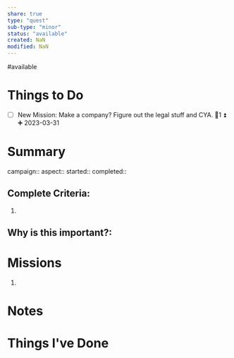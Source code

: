 ```yaml
---
share: true
type: "quest"
sub-type: "minor"
status: "available"
created: NaN 
modified: NaN
---
```

 
#available 
# Things to Do
- [ ] New Mission: Make a company?  Figure out the legal stuff and CYA. 🥄1 ⏫ ➕ 2023-03-31

# Summary
campaign::
aspect::
started:: 
completed::
## Complete Criteria:
1. 

## Why is this important?:

# Missions
1.

# Notes

# Things I've Done